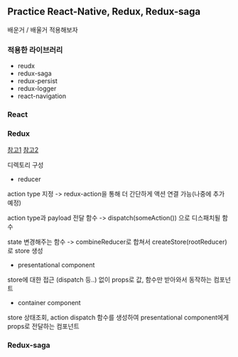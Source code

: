 ## Practice React-Native, Redux, Redux-saga

배운거 / 배울거 적용해보자

### 적용한 라이브러리
- reudx
- redux-saga
- redux-persist
- redux-logger
- react-navigation

### React



### Redux
[참고1](https://github.com/erikras/ducks-modular-redux)
[참고2](https://medium.com/@dan_abramov/smart-and-dumb-components-7ca2f9a7c7d0)

디렉토리 구성
- reducer

action type 지정 -> redux-action을 통해 더 간단하게 액션 연결 가능(나중에 추가 예정)

action type과 payload 전달 함수 -> dispatch(someAction()) 으로 디스패치될 함수

state 변경해주는 함수 -> combineReducer로 합쳐서 createStore(rootReducer)로 store 생성

- presentational component

store에 대한 접근 (dispatch 등..) 없이 props로 값, 함수만 받아와서 동작하는 컴포넌트

- container component

store 상태조회, action dispatch 함수를 생성하여 presentational component에게 props로 전달하는 컴포넌트

### Redux-saga